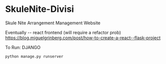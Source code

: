 # SkuleNite-Divisi
Skule Nite Arrangement Management Website


Eventually -- react frontend (will require a refactor prob)
https://blog.miguelgrinberg.com/post/how-to-create-a-react--flask-project

To Run:
DJANGO
```
python manage.py runserver
```